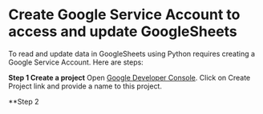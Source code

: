 # Create Google Service Account to access and update GoogleSheets

To read and update data in GoogleSheets using Python requires creating a Google Service Account. Here are steps:

**Step 1 Create a project**
Open [Google Developer Console](https://console.developers.google.com/). Click on Create Project link and provide a name to this project.

**Step 2 
